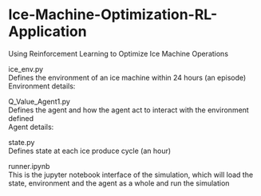 # Ice-Machine-Optimization-RL-Application

Using Reinforcement Learning to Optimize Ice Machine Operations    

ice_env.py  
Defines the environment of an ice machine within 24 hours (an episode)  
Environment details:    

Q_Value_Agent1.py  
Defines the agent and how the agent act to interact with the environment defined  
Agent details:    

state.py  
Defines state at each ice produce cycle (an hour)    

runner.ipynb  
This is the jupyter notebook interface of the simulation, which will load the state, environment and the agent as a whole and run the simulation  
